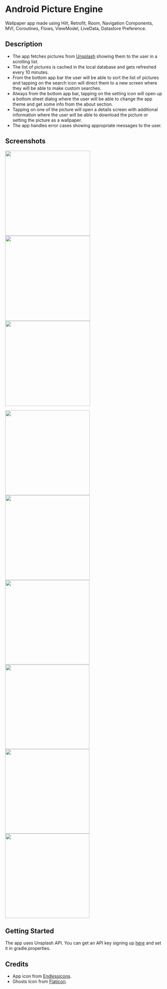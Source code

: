 # Android Picture Engine
Wallpaper app made using Hilt, Retrofit, Room, Navigation Components, MVI, Coroutines, Flows, ViewModel, LiveData, Datastore Preference.

## Description

- The app fetches pictures from <a href="https://unsplash.com/" target="_blank">Unsplash</a> showing them to the user in a scrolling list.
- The list of pictures is cached in the local database and gets refreshed every 10 minutes.
- From the bottom app bar the user will be able to sort the list of pictures and tapping on the search icon will direct them to a new screen where they will be able to make custom searches.
- Always from the bottom app bar, tapping on the setting icon will open up a bottom sheet dialog where the user will be able to change the app theme and get some info from the about section.
- Tapping on one of the picture will open a details screen with additional information where the user will be able to download the picture or setting the picture as a wallpaper.
- The app handles error cases showing appropriate messages to the user.

## Screenshots
<img src="https://github.com/simoneconigliaro/android_picture_engine/blob/master/Screenshot_01.png" width="272"/><img src="https://github.com/simoneconigliaro/android_picture_engine/blob/master/Screenshot_02.png" width="272"/>
<img src="https://github.com/simoneconigliaro/android_picture_engine/blob/master/Screenshot_03.png" width="272"/>

<img src="https://github.com/simoneconigliaro/android_picture_engine/blob/master/Screenshot_04.png" width="271"/>
<img src="https://github.com/simoneconigliaro/android_picture_engine/blob/master/Screenshot_05.png" width="271"/>
<img src="https://github.com/simoneconigliaro/android_picture_engine/blob/master/Screenshot_06.png" width="270"/>

<img src="https://github.com/simoneconigliaro/android_picture_engine/blob/master/Screenshot_07.png" width="270"/>
<img src="https://github.com/simoneconigliaro/android_picture_engine/blob/master/Screenshot_08.png" width="270"/>
<img src="https://github.com/simoneconigliaro/android_picture_engine/blob/master/Screenshot_09.png" width="270"/>

## Getting Started
The app uses Unsplash API. You can get an API key signing up <a href="https://unsplash.com/developers" target="_blank">here</a> and set it in gradle.properties.

## Credits
- App icon from <a href="https://endlessicons.com/free-icons/mountain-icon-1/" target="_blank">Endlessicons</a>.
- Ghosts Icon from <a href="https://www.flaticon.com/free-icon/ghost_1150381?term=ghost&page=1&position=55&page=1&position=55&related_id=1150381&origin=tag" target="_blank">Flaticon</a>.
